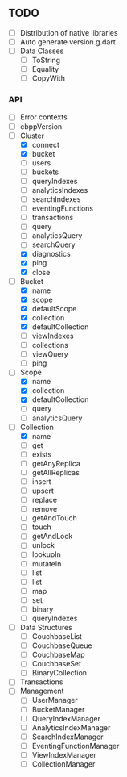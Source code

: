 ## TODO

- [ ] Distribution of native libraries
- [ ] Auto generate version.g.dart
- [ ] Data Classes
  - [ ] ToString
  - [ ] Equality
  - [ ] CopyWith

### API

- [ ] Error contexts
- [ ] cbppVersion
- [ ] Cluster
  - [x] connect
  - [x] bucket
  - [ ] users
  - [ ] buckets
  - [ ] queryIndexes
  - [ ] analyticsIndexes
  - [ ] searchIndexes
  - [ ] eventingFunctions
  - [ ] transactions
  - [ ] query
  - [ ] analyticsQuery
  - [ ] searchQuery
  - [x] diagnostics
  - [x] ping
  - [x] close
- [ ] Bucket
  - [x] name
  - [x] scope
  - [x] defaultScope
  - [x] collection
  - [x] defaultCollection
  - [ ] viewIndexes
  - [ ] collections
  - [ ] viewQuery
  - [ ] ping
- [ ] Scope
  - [x] name
  - [x] collection
  - [x] defaultCollection
  - [ ] query
  - [ ] analyticsQuery
- [ ] Collection
  - [x] name
  - [ ] get
  - [ ] exists
  - [ ] getAnyReplica
  - [ ] getAllReplicas
  - [ ] insert
  - [ ] upsert
  - [ ] replace
  - [ ] remove
  - [ ] getAndTouch
  - [ ] touch
  - [ ] getAndLock
  - [ ] unlock
  - [ ] lookupIn
  - [ ] mutateIn
  - [ ] list
  - [ ] list
  - [ ] map
  - [ ] set
  - [ ] binary
  - [ ] queryIndexes
- [ ] Data Structures
  - [ ] CouchbaseList
  - [ ] CouchbaseQueue
  - [ ] CouchbaseMap
  - [ ] CouchbaseSet
  - [ ] BinaryCollection
- [ ] Transactions
- [ ] Management
  - [ ] UserManager
  - [ ] BucketManager
  - [ ] QueryIndexManager
  - [ ] AnalyticsIndexManager
  - [ ] SearchIndexManager
  - [ ] EventingFunctionManager
  - [ ] ViewIndexManager
  - [ ] CollectionManager
